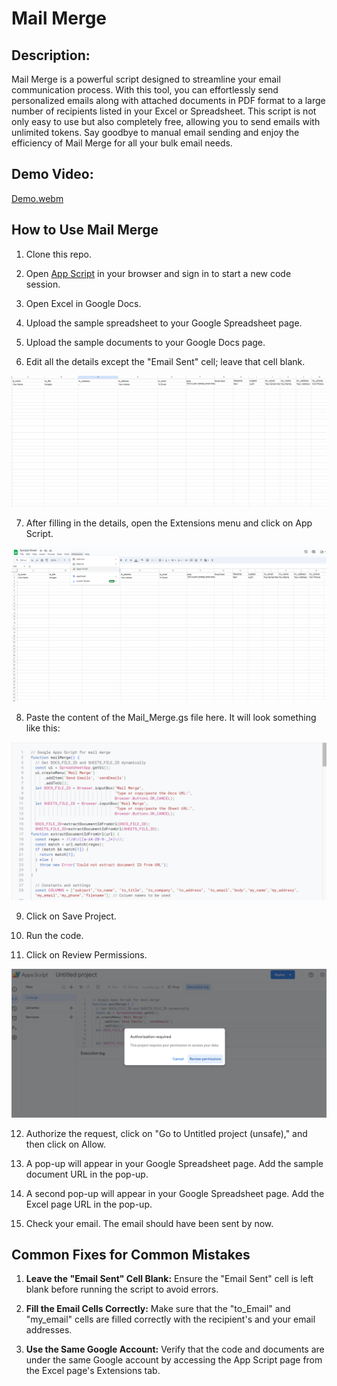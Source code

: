# Mail Merge

## Description:

Mail Merge is a powerful script designed to streamline your email communication process. With this tool, you can effortlessly send personalized emails along with attached documents in PDF format to a large number of recipients listed in your Excel or Spreadsheet. This script is not only easy to use but also completely free, allowing you to send emails with unlimited tokens. Say goodbye to manual email sending and enjoy the efficiency of Mail Merge for all your bulk email needs.

## Demo Video:

[Demo.webm](https://github.com/Ashwani2529/Mail_Merge/assets/91582711/9d1166fb-912c-4317-9902-48382e22b89e)

## How to Use Mail Merge

1. Clone this repo.

2. Open [App Script](https://www.google.com/script/start/) in your browser and sign in to start a new code session.

3. Open Excel in Google Docs.

4. Upload the sample spreadsheet to your Google Spreadsheet page.

5. Upload the sample documents to your Google Docs page.

6. Edit all the details except the "Email Sent" cell; leave that cell blank.

![Sample Docs](image.png)

7. After filling in the details, open the Extensions menu and click on App Script.

![Demo Page](image-1.png)

8. Paste the content of the Mail_Merge.gs file here. It will look something like this:

![Demo App Script Page](image-2.png)

9. Click on Save Project.

10. Run the code.

11. Click on Review Permissions.

![Review Permission Page](image-3.png)

12. Authorize the request, click on "Go to Untitled project (unsafe)," and then click on Allow.

13. A pop-up will appear in your Google Spreadsheet page. Add the sample document URL in the pop-up.

14. A second pop-up will appear in your Google Spreadsheet page. Add the Excel page URL in the pop-up.

15. Check your email. The email should have been sent by now.

## Common Fixes for Common Mistakes

1. **Leave the "Email Sent" Cell Blank:**
   Ensure the "Email Sent" cell is left blank before running the script to avoid errors.

2. **Fill the Email Cells Correctly:**
   Make sure that the "to_Email" and "my_email" cells are filled correctly with the recipient's and your email addresses.

3. **Use the Same Google Account:**
   Verify that the code and documents are under the same Google account by accessing the App Script page from the Excel page's Extensions tab.
